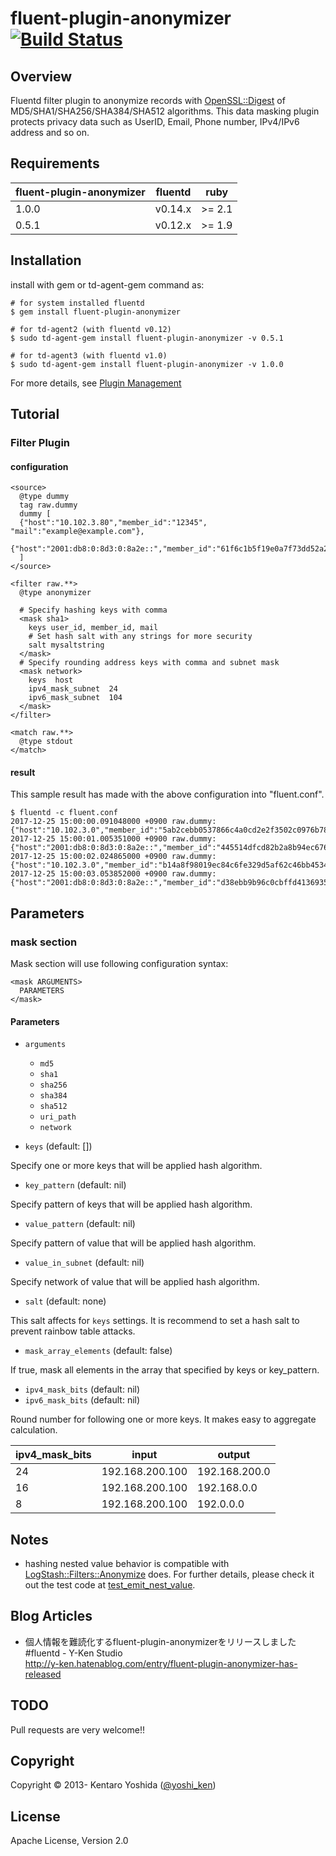 # fluent-plugin-anonymizer [![Build Status](https://travis-ci.org/y-ken/fluent-plugin-anonymizer.png?branch=master)](https://travis-ci.org/y-ken/fluent-plugin-anonymizer)

## Overview

Fluentd filter plugin to anonymize records with [OpenSSL::Digest](https://docs.ruby-lang.org/ja/latest/class/OpenSSL=3a=3aDigest.html) of MD5/SHA1/SHA256/SHA384/SHA512 algorithms. This data masking plugin protects privacy data such as UserID, Email, Phone number, IPv4/IPv6 address and so on.

## Requirements

| fluent-plugin-anonymizer | fluentd    | ruby   |
|--------------------|------------|--------|
|  1.0.0            | v0.14.x | >= 2.1 |
|  0.5.1            | v0.12.x | >= 1.9 |


## Installation

install with gem or td-agent-gem command as:

```
# for system installed fluentd
$ gem install fluent-plugin-anonymizer

# for td-agent2 (with fluentd v0.12)
$ sudo td-agent-gem install fluent-plugin-anonymizer -v 0.5.1

# for td-agent3 (with fluentd v1.0)
$ sudo td-agent-gem install fluent-plugin-anonymizer -v 1.0.0
```

For more details, see [Plugin Management](https://docs.fluentd.org/v1.0/articles/plugin-management)

## Tutorial

### Filter Plugin

#### configuration

```text
<source>
  @type dummy
  tag raw.dummy
  dummy [
  {"host":"10.102.3.80","member_id":"12345", "mail":"example@example.com"},
  {"host":"2001:db8:0:8d3:0:8a2e::","member_id":"61f6c1b5f19e0a7f73dd52a23534085bf01f2c67","mail":"eeb890d74b8c1c4cd1e35a3ea62166e0b770f4f4"}
  ]
</source>

<filter raw.**>
  @type anonymizer

  # Specify hashing keys with comma
  <mask sha1>
    keys user_id, member_id, mail
    # Set hash salt with any strings for more security
    salt mysaltstring
  </mask>
  # Specify rounding address keys with comma and subnet mask
  <mask network>
    keys  host
    ipv4_mask_subnet  24
    ipv6_mask_subnet  104
  </mask>
</filter>

<match raw.**>
  @type stdout
</match>
 ```

#### result

This sample result has made with the above configuration into "fluent.conf".

```text
$ fluentd -c fluent.conf
2017-12-25 15:00:00.091048000 +0900 raw.dummy: {"host":"10.102.3.0","member_id":"5ab2cebb0537866c4a0cd2e2f3502c0976b788da","mail":"7e9d6dbefa72d56056c8c740b34b5c0bbfec8d87"}
2017-12-25 15:00:01.005351000 +0900 raw.dummy: {"host":"2001:db8:0:8d3:0:8a2e::","member_id":"445514dfcd82b2a8b94ec6763afa6e349e78c5f8","mail":"54608576c8d815a4ffd595a3c1fe72751ed04424"}
2017-12-25 15:00:02.024865000 +0900 raw.dummy: {"host":"10.102.3.0","member_id":"b14a8f98019ec84c6fe329d5af62c46bb45348f8","mail":"723da8084da3438d9287b44e5a714b70e10a9755"}
2017-12-25 15:00:03.053852000 +0900 raw.dummy: {"host":"2001:db8:0:8d3:0:8a2e::","member_id":"d38ebb9b96c0cbffd4136935c7f6fe9dd05980cd","mail":"b6f9d777831cbecfd2ea806f5f62f79a275bbb82"}
```

## Parameters

### mask section

Mask section will use following configuration syntax:

```aconf
<mask ARGUMENTS>
  PARAMETERS
</mask>
```

#### Parameters

* `arguments`
  * `md5`
  * `sha1`
  * `sha256`
  * `sha384`
  * `sha512`
  * `uri_path`
  * `network`

* `keys` (default: [])

Specify one or more keys that will be applied hash algorithm.

* `key_pattern` (default: nil)

Specify pattern of keys that will be applied hash algorithm.

* `value_pattern` (default: nil)

Specify pattern of value that will be applied hash algorithm.

* `value_in_subnet` (default: nil)

Specify network of value that will be applied hash algorithm.

* `salt` (default: none)

This salt affects for `keys` settings.
It is recommend to set a hash salt to prevent rainbow table attacks.

* `mask_array_elements` (default: false)

If true, mask all elements in the array that specified by keys or key_pattern.

* `ipv4_mask_bits` (default: nil)
* `ipv6_mask_bits` (default: nil)

Round number for following one or more keys. It makes easy to aggregate calculation.

| ipv4_mask_bits   |      input      |    output     |
|------------------|-----------------|---------------|
|               24 | 192.168.200.100 | 192.168.200.0 |
|               16 | 192.168.200.100 | 192.168.0.0   |
|                8 | 192.168.200.100 | 192.0.0.0     |


## Notes

* hashing nested value behavior is compatible with [LogStash::Filters::Anonymize](https://github.com/logstash/logstash/blob/master/lib/logstash/filters/anonymize.rb) does. For further details, please check it out the test code at [test_emit_nest_value](https://github.com/y-ken/fluent-plugin-anonymizer/blob/master/test/plugin/test_filter_anonymizer.rb#L231).

## Blog Articles

* 個人情報を難読化するfluent-plugin-anonymizerをリリースしました #fluentd - Y-Ken Studio  
http://y-ken.hatenablog.com/entry/fluent-plugin-anonymizer-has-released

## TODO

Pull requests are very welcome!!

## Copyright

Copyright © 2013- Kentaro Yoshida ([@yoshi_ken](https://twitter.com/yoshi_ken))

## License

Apache License, Version 2.0
